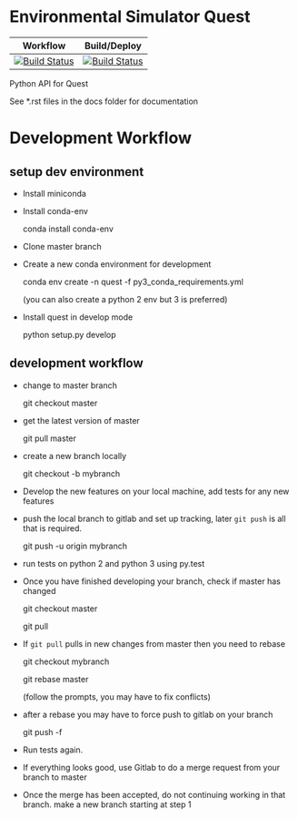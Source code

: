 # Environmental Simulator Quest

| Workflow | Build/Deploy |
| -------- | ------------ | 
| [![Build Status](https://travis-ci.org/erdc/quest.svg?branch=master)](https://travis-ci.org/erdc/quest) | [![Build Status](https://ci.appveyor.com/api/projects/status/e20arxcfrcmb2ylm/branch/master?svg=true)](https://ci.appveyor.com/project/dharhas/quest) | 

Python API for Quest

See *.rst files in the docs folder for documentation

# Development Workflow

## setup dev environment

- Install miniconda
- Install conda-env

    conda install conda-env

- Clone master branch
- Create a new conda environment for development

    conda env create -n quest -f py3_conda_requirements.yml

    (you can also create a python 2 env but 3 is preferred)

- Install quest in develop mode

    python setup.py develop

## development workflow

- change to master branch

    git checkout master

- get the latest version of master

    git pull master

- create a new branch locally

    git checkout -b mybranch

- Develop the new features on your local machine, add tests for any new features
- push the local branch to gitlab and set up tracking, later `git push` is all that is required.

    git push -u origin mybranch

- run tests on python 2 and python 3 using py.test
- Once you have finished developing your branch, check if master has changed

    git checkout master

    git pull

- If `git pull` pulls in new changes from master then you need to rebase

    git checkout mybranch

    git rebase master

    (follow the prompts, you may have to fix conflicts)

- after a rebase you may have to force push to gitlab on your branch

    git push -f

- Run tests again.
- If everything looks good, use Gitlab to do a merge request from your branch to master
- Once the merge has been accepted, do not continuing working in that branch. make a new branch starting at step 1


